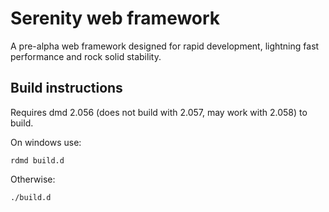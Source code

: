 # Serenity web framework

A pre-alpha web framework designed for rapid development, lightning fast performance and rock solid stability.

## Build instructions

Requires dmd 2.056 (does not build with 2.057, may work with 2.058) to build.

On windows use:

    rdmd build.d 

Otherwise:

    ./build.d
